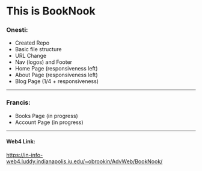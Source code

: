 # This is BookNook

### Onesti:

- Created Repo
- Basic file structure
- URL Change
- Nav (logos) and Footer
- Home Page (responsiveness left)
- About Page (responsiveness left)
- Blog Page (1/4 + responsiveness)

---

### Francis:

- Books Page (in progress)
- Account Page (in progress)

---

#### Web4 Link:

https://in-info-web4.luddy.indianapolis.iu.edu/~obrookin/AdvWeb/BookNook/
